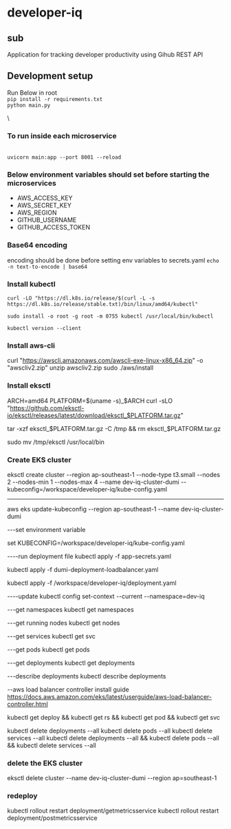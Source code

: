 # developer-iq
## sub 
Application for tracking developer productivity using Gihub REST API

## Development setup
Run Below in root
\
`pip install -r requirements.txt`
\
`python main.py`

\
### To run inside each microservice
\
`uvicorn main:app --port 8001 --reload`

### Below environment variables should set before starting the microservices
- AWS_ACCESS_KEY
- AWS_SECRET_KEY
- AWS_REGION
- GITHUB_USERNAME
- GITHUB_ACCESS_TOKEN

### Base64 encoding
encoding should be done before setting env variables to secrets.yaml
`echo -n text-to-encode | base64`

### Install kubectl
```curl -LO "https://dl.k8s.io/release/$(curl -L -s https://dl.k8s.io/release/stable.txt)/bin/linux/amd64/kubectl"```

`sudo install -o root -g root -m 0755 kubectl /usr/local/bin/kubectl`

`kubectl version --client`


### Install aws-cli
curl "https://awscli.amazonaws.com/awscli-exe-linux-x86_64.zip" -o "awscliv2.zip"
unzip awscliv2.zip
sudo ./aws/install

### Install eksctl
ARCH=amd64
PLATFORM=$(uname -s)_$ARCH
curl -sLO "https://github.com/eksctl-io/eksctl/releases/latest/download/eksctl_$PLATFORM.tar.gz"

tar -xzf eksctl_$PLATFORM.tar.gz -C /tmp && rm eksctl_$PLATFORM.tar.gz

sudo mv /tmp/eksctl /usr/local/bin

### Create EKS cluster

eksctl create cluster  --region ap-southeast-1 --node-type t3.small  --nodes 2  --nodes-min 1  --nodes-max 4 --name dev-iq-cluster-dumi --kubeconfig=/workspace/developer-iq/kube-config.yaml

----


aws eks update-kubeconfig --region ap-southeast-1 --name dev-iq-cluster-dumi

---set environment variable

set KUBECONFIG=/workspace/developer-iq/kube-config.yaml

----run deployment file
kubectl apply -f app-secrets.yaml

kubectl apply -f dumi-deployment-loadbalancer.yaml

kubectl apply -f /workspace/developer-iq/deployment.yaml

----update
kubectl config set-context --current --namespace=dev-iq

---get namespaces
kubectl get namespaces

---get running nodes
kubectl get nodes

---get services
kubectl get svc

---get pods
kubectl get pods

---get deployments
kubectl get deployments

---describe deployments
kubectl describe deployments


--aws load balancer controller install guide
https://docs.aws.amazon.com/eks/latest/userguide/aws-load-balancer-controller.html

kubectl get deploy && kubectl get rs && kubectl get pod && kubectl get svc

kubectl delete deployments --all
kubectl delete pods --all
kubectl delete services --all
kubectl delete deployments --all && kubectl delete pods --all && kubectl delete services --all


### delete the EKS cluster
eksctl delete cluster --name dev-iq-cluster-dumi --region ap=southeast-1

### redeploy
kubectl rollout restart deployment/getmetricsservice
kubectl rollout restart deployment/postmetricsservice
